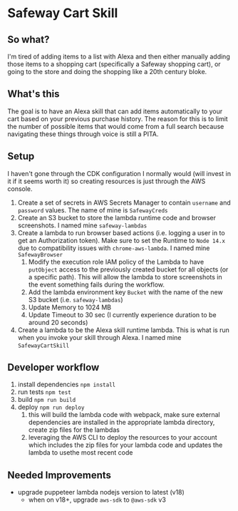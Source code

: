 # Safeway Cart Skill

## So what?

I'm tired of adding items to a list with Alexa and then either manually adding those items to a shopping cart (specifically a Safeway shopping cart),
or going to the store and doing the shopping like a 20th century bloke.

## What's this

The goal is to have an Alexa skill that can add items automatically to your cart based on your previous purchase history. The reason for this is to
limit the number of possible items that would come from a full search because navigating these things through voice is still a PITA.

## Setup

I haven't gone through the CDK configuration I normally would (will invest in it if it seems worth it) so creating resources is just through the AWS console.

1. Create a set of secrets in AWS Secrets Manager to contain `username` and `password` values. The name of mine is `SafewayCreds`
1. Create an S3 bucket to store the lambda runtime code and browser screenshots. I named mine `safeway-lambdas`
1. Create a lambda to run browser based actions (i.e. logging a user in to get an Authorization token). Make sure to set the Runtime to `Node 14.x` due to compatibility issues with `chrome-aws-lambda`. I named mine `SafewayBrowser`
   1. Modify the execution role IAM policy of the Lambda to have `putObject` access to the previously created bucket for all objects (or a specific path). This will allow the lambda to store screenshots in the event something fails during the workflow.
   1. Add the lambda environment key `Bucket` with the name of the new S3 bucket (i.e. `safeway-lambdas`)
   1. Update Memory to 1024 MB
   1. Update Timeout to 30 sec (I currently experience duration to be around 20 seconds)
1. Create a lambda to be the Alexa skill runtime lambda. This is what is run when you invoke your skill through Alexa. I named mine `SafewayCartSkill`

## Developer workflow

1. install dependencies `npm install`
1. run tests `npm test`
1. build `npm run build`
1. deploy `npm run deploy`
   1. this will build the lambda code with webpack, make sure external dependencies are installed in the appropriate lambda directory, create zip files for the lambdas
   1. leveraging the AWS CLI to deploy the resources to your account which includes the zip files for your lambda code and updates the lambda to usethe most recent code

## Needed Improvements

- upgrade puppeteer lambda nodejs version to latest (v18)
  - when on v18+, upgrade `aws-sdk` to `@aws-sdk` v3
